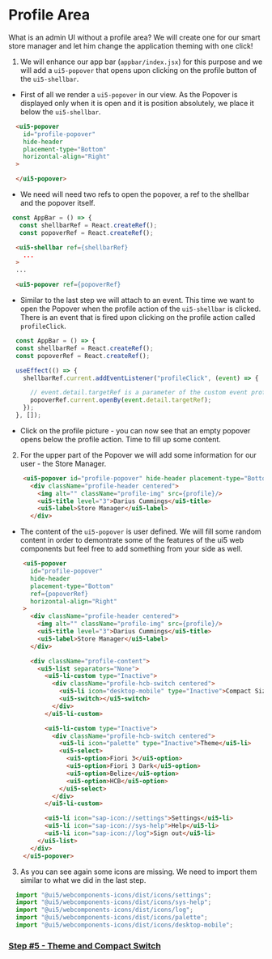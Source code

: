# Profile Area

What is an admin UI without a profile area? We will create one for our smart store manager and let him change the application theming with one click!

1. We will enhance our app bar (`appbar/index.jsx`) for this purpose and we will add a `ui5-popover` that opens upon clicking on the profile button of the `ui5-shellbar`. 

  - First of all we render a `ui5-popover` in our view. As the Popover is displayed only when it is open and it is position absolutely, we place it below the `ui5-shellbar`.

  ```html
    <ui5-popover 
      id="profile-popover"
      hide-header
      placement-type="Bottom"
      horizontal-align="Right"
    >

    </ui5-popover>
  ```

  - We need will need two refs to open the popover, a ref to the shellbar and the popover itself.

 ```js
  const AppBar = () => {
    const shellbarRef = React.createRef();
    const popoverRef = React.createRef();
```

```html
  <ui5-shellbar ref={shellbarRef}
    ...
  >
  ...

  <ui5-popover ref={popoverRef}
```

  - Similar to the last step we will attach to an event. This time we want to open the Popover when the profile action of the `ui5-shellbar` is clicked. There is an event that is fired upon clicking on the profile action called `profileClick`.

  ```js
    const AppBar = () => {
    const shellbarRef = React.createRef();
    const popoverRef = React.createRef();

    useEffect(() => {
      shellbarRef.current.addEventListener("profileClick", (event) => {

        // event.detail.targetRef is a parameter of the custom event profileClick and it returns a DOM ref to the profile action
        popoverRef.current.openBy(event.detail.targetRef);
      });
    }, []);
  ```

  - Click on the profile picture - you can now see that an empty popover opens below the profile action. Time to fill up some content.

2. For the upper part of the Popover we will add some information for our user - the Store Manager.

```html
    <ui5-popover id="profile-popover" hide-header placement-type="Bottom" ref={popoverRef} horizontal-align="Right">
      <div className="profile-header centered">
        <img alt="" className="profile-img" src={profile}/>
        <ui5-title level="3">Darius Cummings</ui5-title>
        <ui5-label>Store Manager</ui5-label>
      </div>
```

  - The content of the `ui5-popover` is user defined. We will fill some random content in order to demontrate some of the features of the ui5 web components but feel free to add something from your side as well.


```html
    <ui5-popover
      id="profile-popover"
      hide-header
      placement-type="Bottom"
      ref={popoverRef}
      horizontal-align="Right"
    >
      <div className="profile-header centered">
        <img alt="" className="profile-img" src={profile}/>
        <ui5-title level="3">Darius Cummings</ui5-title>
        <ui5-label>Store Manager</ui5-label>
      </div>

      <div className="profile-content">
        <ui5-list separators="None">
          <ui5-li-custom type="Inactive">
            <div className="profile-hcb-switch centered">
              <ui5-li icon="desktop-mobile" type="Inactive">Compact Size</ui5-li>
              <ui5-switch></ui5-switch>
            </div>
          </ui5-li-custom>

          <ui5-li-custom type="Inactive">
            <div className="profile-hcb-switch centered">
              <ui5-li icon="palette" type="Inactive">Theme</ui5-li>
              <ui5-select>
                <ui5-option>Fiori 3</ui5-option>
                <ui5-option>Fiori 3 Dark</ui5-option>
                <ui5-option>Belize</ui5-option>
                <ui5-option>HCB</ui5-option>
              </ui5-select>
            </div>
          </ui5-li-custom>

          <ui5-li icon="sap-icon://settings">Settings</ui5-li>
          <ui5-li icon="sap-icon://sys-help">Help</ui5-li>
          <ui5-li icon="sap-icon://log">Sign out</ui5-li>
        </ui5-list>
      </div>
    </ui5-popover>
```

3. As you can see again some icons are missing. We need to import them similar to what we did in the last step.

```js
  import "@ui5/webcomponents-icons/dist/icons/settings";
  import "@ui5/webcomponents-icons/dist/icons/sys-help";
  import "@ui5/webcomponents-icons/dist/icons/log";
  import "@ui5/webcomponents-icons/dist/icons/palette";
  import "@ui5/webcomponents-icons/dist/icons/desktop-mobile";
```

### [Step #5 - Theme and Compact Switch](./Step5_Theme_Compact_Switch.md)
